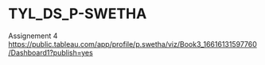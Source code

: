 # TYL_DS_P-SWETHA
Assignement 4
https://public.tableau.com/app/profile/p.swetha/viz/Book3_16616131597760/Dashboard1?publish=yes
